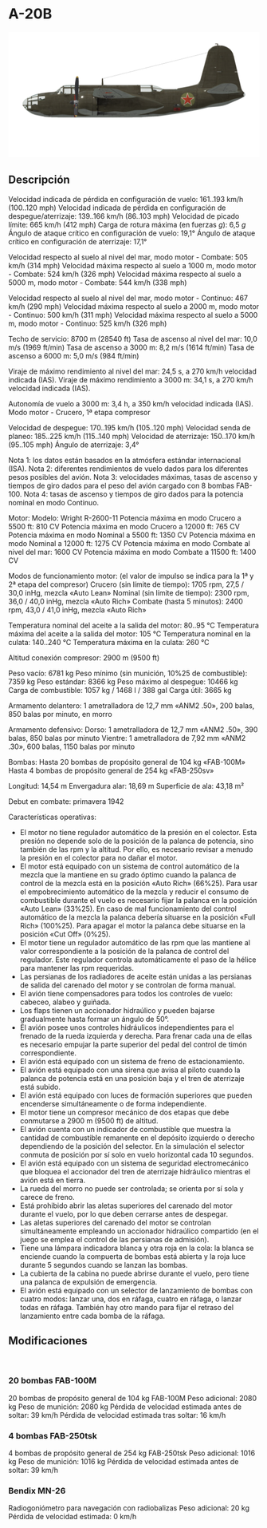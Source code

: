 # A-20B

![a20b](../images/a20b.png)

## Descripción

Velocidad indicada de pérdida en configuración de vuelo: 161..193 km/h (100..120 mph)
Velocidad indicada de pérdida en configuración de despegue/aterrizaje: 139..166 km/h (86..103 mph)
Velocidad de picado límite: 665 km/h (412 mph)
Carga de rotura máxima (en fuerzas <i>g</i>): 6,5 <i>g</i>
Ángulo de ataque crítico en configuración de vuelo: 19,1°
Ángulo de ataque crítico en configuración de aterrizaje: 17,1°

Velocidad respecto al suelo al nivel del mar, modo motor - Combate: 505 km/h (314 mph)
Velocidad máxima respecto al suelo a 1000 m, modo motor - Combate: 524 km/h (326 mph)
Velocidad máxima respecto al suelo a 5000 m, modo motor - Combate: 544 km/h (338 mph)

Velocidad respecto al suelo al nivel del mar, modo motor - Continuo: 467 km/h (290 mph)
Velocidad máxima respecto al suelo a 2000 m, modo motor - Continuo: 500 km/h (311 mph)
Velocidad máxima respecto al suelo a 5000 m, modo motor - Continuo: 525 km/h (326 mph)

Techo de servicio: 8700 m (28540 ft)
Tasa de ascenso al nivel del mar: 10,0 m/s (1969 ft/min)
Tasa de ascenso a 3000 m: 8,2 m/s (1614 ft/min)
Tasa de ascenso a 6000 m: 5,0 m/s (984 ft/min)

Viraje de máximo rendimiento al nivel del mar: 24,5 s, a 270 km/h velocidad indicada (IAS).
Viraje de máximo rendimiento a 3000 m: 34,1 s, a 270 km/h velocidad indicada (IAS).

Autonomía de vuelo a 3000 m: 3,4 h, a 350 km/h velocidad indicada (IAS). Modo motor - Crucero, 1ª etapa compresor

Velocidad de despegue: 170..195 km/h (105..120 mph)
Velocidad senda de planeo: 185..225 km/h (115..140 mph)
Velocidad de aterrizaje: 150..170 km/h (95..105 mph)
Ángulo de aterrizaje: 3,4°

Nota 1: los datos están basados en la atmósfera estándar internacional (ISA).
Nota 2: diferentes rendimientos de vuelo dados para los diferentes pesos posibles del avión.
Nota 3: velocidades máximas, tasas de ascenso y tiempos de giro dados para el peso del avión cargado con 8 bombas FAB-100.
Nota 4: tasas de ascenso y tiempos de giro dados para la potencia nominal en modo Continuo.

Motor:
Modelo: Wright R-2600-11
Potencia máxima en modo Crucero a 5500 ft: 810 CV
Potencia máxima en modo Crucero a 12000 ft: 765 CV
Potencia máxima en modo Nominal a 5500 ft: 1350 CV
Potencia máxima en modo Nominal a 12000 ft: 1275 CV
Potencia máxima en modo Combate al nivel del mar: 1600 CV
Potencia máxima en modo Combate a 11500 ft: 1400 CV

Modos de funcionamiento motor:
(el valor de impulso se indica para la 1ª y 2ª etapa del compresor)
Crucero (sin límite de tiempo): 1705 rpm, 27,5 / 30,0 inHg, mezcla «Auto Lean» 
Nominal (sin límite de tiempo): 2300 rpm, 36,0 / 40,0 inHg, mezcla «Auto Rich» 
Combate (hasta 5 minutos): 2400 rpm, 43,0 / 41,0 inHg, mezcla «Auto Rich» 

Temperatura nominal del aceite a la salida del motor: 80..95 °C
Temperatura máxima del aceite a la salida del motor: 105 °C
Temperatura nominal en la culata: 140..240 °C
Temperatura máxima en la culata: 260 °C

Altitud conexión compresor: 2900 m (9500 ft)

Peso vacío: 6781 kg
Peso mínimo (sin munición, 10%25 de combustible): 7359 kg
Peso estándar: 8366 kg
Peso máximo al despegue: 10466 kg
Carga de combustible: 1057 kg / 1468 l / 388 gal
Carga útil: 3665 kg

Armamento delantero:
1 ametralladora de 12,7 mm «ANM2 .50», 200 balas, 850 balas por minuto, en morro

Armamento defensivo:
Dorso: 1 ametralladora de 12,7 mm «ANM2 .50», 390 balas, 850 balas por minuto
Vientre: 1 ametralladora de 7,92 mm «ANM2 .30», 600 balas, 1150 balas por minuto

Bombas:
Hasta 20 bombas de propósito general de 104 kg «FAB-100M»
Hasta 4 bombas de propósito general de 254 kg «FAB-250sv»

Longitud: 14,54 m
Envergadura alar: 18,69 m
Superficie de ala: 43,18 m²

Debut en combate: primavera 1942

Características operativas:
- El motor no tiene regulador automático de la presión en el colector. Esta presión no depende solo de la posición de la palanca de potencia, sino también de las rpm y la altitud. Por ello, es necesario revisar a menudo la presión en el colector para no dañar el motor.
- El motor está equipado con un sistema de control automático de la mezcla que la mantiene en su grado óptimo cuando la palanca de control de la mezcla está en la posición «Auto Rich» (66%25). Para usar el empobrecimiento automático de la mezcla y reducir el consumo de combustible durante el vuelo es necesario fijar la palanca en la posición «Auto Lean» (33%25). En caso de mal funcionamiento del control automático de la mezcla la palanca debería situarse en la posición «Full Rich» (100%25). Para apagar el motor la palanca debe situarse en la posición «Cut Off» (0%25).
- El motor tiene un regulador automático de las rpm que las mantiene al valor correspondiente a la posición de la palanca de control del regulador. Este regulador controla automáticamente el paso de la hélice para mantener las rpm requeridas.
- Las persianas de los radiadores de aceite están unidas a las persianas de salida del carenado del motor y se controlan de forma manual.
- El avión tiene compensadores para todos los controles de vuelo: cabeceo, alabeo y guiñada.
- Los flaps tienen un accionador hidraúlico y pueden bajarse gradualmente hasta formar un ángulo de 50°.
- El avión posee unos controles hidráulicos independientes para el frenado de la rueda izquierda y derecha. Para frenar cada una de ellas es necesario empujar la parte superior del pedal del control de timón correspondiente.
- El avión está equipado con un sistema de freno de estacionamiento.
- El avión está equipado con una sirena que avisa al piloto cuando la palanca de potencia está en una posición baja y el tren de aterrizaje está subido.
- El avión está equipado con luces de formación superiores que pueden encenderse simultáneamente o de forma independiente.
- El motor tiene un compresor mecánico de dos etapas que debe conmutarse a 2900 m (9500 ft) de altitud.
- El avión cuenta con un indicador de combustible que muestra la cantidad de combustible remanente en el depósito izquierdo o derecho dependiendo de la posición del selector. En la simulación el selector conmuta de posición por sí solo en vuelo horizontal cada 10 segundos.
- El avión está equipado con un sistema de seguridad electromecánico que bloquea el accionador del tren de aterrizaje hidráulico mientras el avión está en tierra.
- La rueda del morro no puede ser controlada; se orienta por sí sola y carece de freno.
- Está prohibido abrir las aletas superiores del carenado del motor durante el vuelo, por lo que deben cerrarse antes de despegar.
- Las aletas superiores del carenado del motor se controlan simultáneamente empleando un accionador hidraúlico compartido (en el juego se emplea el control de las persianas de admisión).
- Tiene una lámpara indicadora blanca y otra roja en la cola: la blanca se enciende cuando la compuerta de bombas está abierta y la roja luce durante 5 segundos cuando se lanzan las bombas.
- La cubierta de la cabina no puede abrirse durante el vuelo, pero tiene una palanca de expulsión de emergencia.
- El avión está equipado con un selector de lanzamiento de bombas con cuatro modos: lanzar una, dos en ráfaga, cuatro en ráfaga, o lanzar todas en ráfaga. También hay otro mando para fijar el retraso del lanzamiento entre cada bomba de la ráfaga.

## Modificaciones
﻿


### 20 bombas FAB-100M

20 bombas de propósito general de 104 kg FAB-100M
Peso adicional: 2080 kg
Peso de munición: 2080 kg
Pérdida de velocidad estimada antes de soltar: 39 km/h
Pérdida de velocidad estimada tras soltar: 16 km/h﻿


### 4 bombas FAB-250tsk

4 bombas de propósito general de 254 kg FAB-250tsk
Peso adicional: 1016 kg
Peso de munición: 1016 kg
Pérdida de velocidad estimada antes de soltar: 39 km/h


### Bendix MN-26

Radiogoniómetro para navegación con radiobalizas
Peso adicional: 20 kg
Pérdida de velocidad estimada: 0 km/h